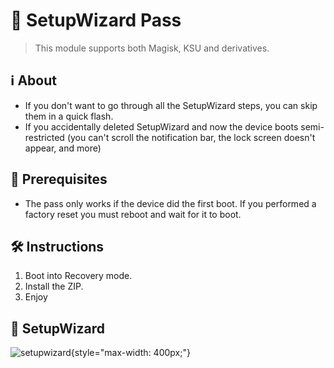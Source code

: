 # 🔐 SetupWizard Pass
> This module supports both Magisk, KSU and derivatives.

## ℹ️ About
- If you don't want to go through all the SetupWizard steps, you can skip them in a quick flash.
- If you accidentally deleted SetupWizard and now the device boots semi-restricted (you can't scroll the notification bar, the lock screen doesn't appear, and more)

## 🔧 Prerequisites
- The pass only works if the device did the first boot. If you performed a factory reset you must reboot and wait for it to boot.

## 🛠️ Instructions
1. Boot into Recovery mode.
2. Install the ZIP.
3. Enjoy

## 📝 SetupWizard
![setupwizard](https://klr.android-kiosk.com/images/welcome.png){style="max-width: 400px;"}